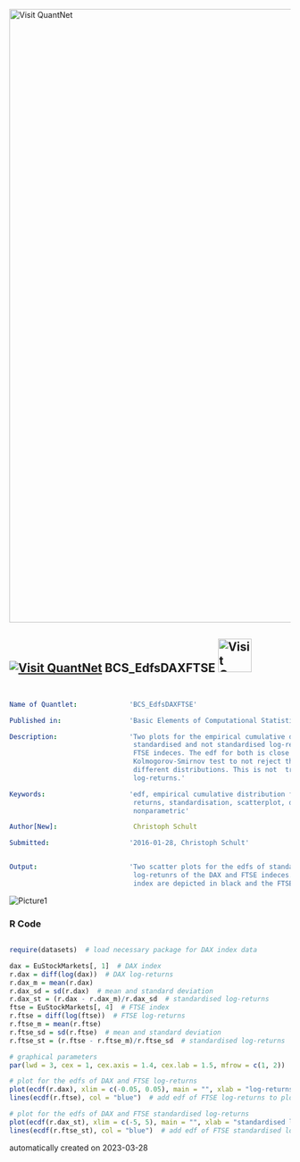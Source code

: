 [<img src="https://github.com/QuantLet/Styleguide-and-FAQ/blob/master/pictures/banner.png" width="1100" alt="Visit QuantNet">](http://quantlet.de/)

## [<img src="https://github.com/QuantLet/Styleguide-and-FAQ/blob/master/pictures/qloqo.png" alt="Visit QuantNet">](http://quantlet.de/) **BCS_EdfsDAXFTSE** [<img src="https://github.com/QuantLet/Styleguide-and-FAQ/blob/master/pictures/QN2.png" width="60" alt="Visit QuantNet 2.0">](http://quantlet.de/)

```yaml


Name of Quantlet:             'BCS_EdfsDAXFTSE'

Published in:                 'Basic Elements of Computational Statistics'

Description:                  'Two plots for the empirical cumulative distribution function
                               standardised and not standardised log-returns for the DAX and
                               FTSE indeces. The edf for both is close enough for the
                               Kolmogorov-Smirnov test to not reject the null hypothesis of
                               different distributions. This is not  true for non standardised
                               log-returns.'

Keywords:                     'edf, empirical cumulative distribution function, DAX, FTSE,
                               returns, standardisation, scatterplot, density estimation, plot,
                               nonparametric'

Author[New]:                   Christoph Schult

Submitted:                    '2016-01-28, Christoph Schult'


Output:                       'Two scatter plots for the edfs of standardised and non standardised
                               log-retunrs of the DAX and FTSE indeces. Log-retuns for the DAX
                               index are depicted in black and the FTSE index log-retunrs in blue.'

```

![Picture1](BCS_EdfsDAXFTSE.png)

### R Code
```r

require(datasets)  # load necessary package for DAX index data

dax = EuStockMarkets[, 1]  # DAX index
r.dax = diff(log(dax))  # DAX log-returns
r.dax_m = mean(r.dax)
r.dax_sd = sd(r.dax)  # mean and standard deviation
r.dax_st = (r.dax - r.dax_m)/r.dax_sd  # standardised log-returns
ftse = EuStockMarkets[, 4]  # FTSE index
r.ftse = diff(log(ftse))  # FTSE log-returns
r.ftse_m = mean(r.ftse)
r.ftse_sd = sd(r.ftse)  # mean and standard deviation
r.ftse_st = (r.ftse - r.ftse_m)/r.ftse_sd  # standardised log-returns

# graphical parameters
par(lwd = 3, cex = 1, cex.axis = 1.4, cex.lab = 1.5, mfrow = c(1, 2))

# plot for the edfs of DAX and FTSE log-returns
plot(ecdf(r.dax), xlim = c(-0.05, 0.05), main = "", xlab = "log-returns", ylab = "edf of log-returns")
lines(ecdf(r.ftse), col = "blue")  # add edf of FTSE log-returns to plot

# plot for the edfs of DAX and FTSE standardised log-returns
plot(ecdf(r.dax_st), xlim = c(-5, 5), main = "", xlab = "standardised log-returns", ylab = "edf of standardised log-returns")
lines(ecdf(r.ftse_st), col = "blue")  # add edf of FTSE standardised log-returns to plot
```

automatically created on 2023-03-28